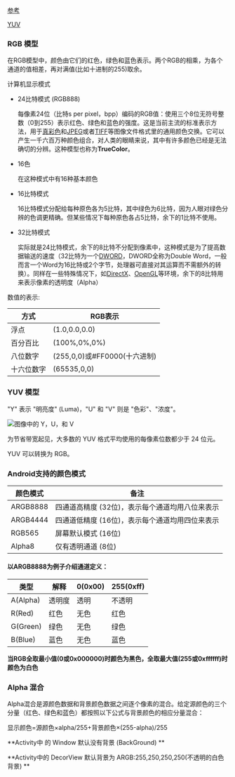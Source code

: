 [参考](http://www.gcssloop.com/customview/Color)

[YUV](https://zh.wikipedia.org/wiki/YUV)

### RGB 模型

在RGB模型中，颜色由它们的红色，绿色和蓝色表示。两个RGB的相乘，为各个通道的值相差，再对满值(比如十进制的255)取余。

计算机显示模式

* 24比特模式 (RGB888)

  每像素24位（比特s per pixel，bpp）编码的RGB值：使用三个8位无符号整数（0到255）表示红色、绿色和蓝色的强度。这是当前主流的标准表示方法，用于[真彩色](https://zh.wikipedia.org/wiki/%E7%9C%9F%E5%BD%A9%E8%89%B2)和[JPEG](https://zh.wikipedia.org/wiki/JPEG)或者[TIFF](https://zh.wikipedia.org/wiki/TIFF)等图像文件格式里的通用颜色交换。它可以产生一千六百万种颜色组合，对人类的眼睛来说，其中有许多颜色已经是无法确切的分辨。这种模型也称为**TrueColor**。


* 16色

  在这种模式中有16种基本颜色


* 16比特模式

  16比特模式分配给每种原色各为5比特，其中绿色为6比特，因为人眼对绿色分辨的色调更精确。但某些情况下每种原色各占5比特，余下的1比特不使用。

* 32比特模式

  实际就是24比特模式，余下的8比特不分配到像素中，这种模式是为了提高数据输送的速度（32比特为一个[DWORD](https://zh.wikipedia.org/wiki/%E5%AD%97)，DWORD全称为Double Word，一般而言一个Word为16比特或2个字节，处理器可直接对其运算而不需额外的转换）。同样在一些特殊情况下，如[DirectX](https://zh.wikipedia.org/wiki/DirectX)、[OpenGL](https://zh.wikipedia.org/wiki/OpenGL)等环境，余下的8比特用来表示像素的透明度（Alpha）

数值的表示:

| 方式    | RGB表示                   |
| ----- | ----------------------- |
| 浮点    | (1.0,0.0,0.0)           |
| 百分百比  | (100%,0%,0%)            |
| 八位数字  | (255,0,0)或#FF0000(十六进制) |
| 十六位数字 | (65535,0,0)             |

### YUV 模型

"Y" 表示 "明亮度" (Luma)，"U" 和 "V" 则是 "色彩"、"浓度"。

![图像中的 Y，U，和 V](https://upload.wikimedia.org/wikipedia/commons/thumb/2/29/Barn-yuv.png/150px-Barn-yuv.png)

为节省带宽起见，大多数的 YUV 格式平均使用的每像素位数都少于 24 位元。

YUV 可以转换为 RGB。

### Android支持的颜色模式

| 颜色模式     | 备注                         |
| -------- | -------------------------- |
| ARGB8888 | 四通道高精度 (32位)，表示每个通道均用八位来表示 |
| ARGB4444 | 四通道低精度 (16位)，表示每个通道均用四位来表示 |
| RGB565   | 屏幕默认模式 (16位)               |
| Alpha8   | 仅有透明通道 (8位)                |

#### 以ARGB8888为例子介绍通道定义：

| 类型       | 解释   | 0(0x00) | 255(0xff) |
| -------- | ---- | ------- | --------- |
| A(Alpha) | 透明度  | 透明      | 不透明       |
| R(Red)   | 红色   | 无色      | 红色        |
| G(Green) | 绿色   | 无色      | 绿色        |
| B(Blue)  | 蓝色   | 无色      | 蓝色        |

**当RGB全取最小值(0或0x000000)时颜色为黑色，全取最大值(255或0xffffff)时颜色为白色**

### Alpha 混合

Alpha混合是源颜色数据和背景颜色数据之间逐个像素的混合。给定源颜色的三个分量（红色、绿色和蓝色）都按照以下公式与背景颜色的相应分量混合：

显示颜色=源颜色×alpha/255+背景颜色×(255-alpha)/255

**Activity中 的 Window 默认没有背景 (BackGround) **

**Activity中的 DecorView 默认背景为 ARGB:255,250,250,250(不透明的白色背景) **


